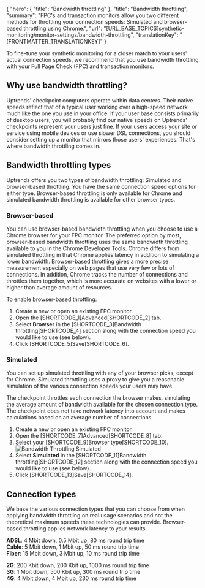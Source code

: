 {
  "hero": {
    "title": "Bandwidth throttling"
  },
  "title": "Bandwidth throttling",
  "summary": "FPC's and transaction monitors allow you two different methods for throttling your connection speeds: Simulated and browser-based throttling using Chrome.",
  "url": "[URL_BASE_TOPICS]synthetic-monitoring/monitor-settings/bandwidth-throttling",
  "translationKey": "[FRONTMATTER_TRANSLATIONKEY]"
}

To fine-tune your synthetic monitoring for a closer match to your users' actual connection speeds, we recommend that you use bandwidth throttling with your Full Page Check (FPC) and transaction monitors.

## Why use bandwidth throttling?

Uptrends' checkpoint computers operate within data centers. Their native speeds reflect that of a typical user working over a high-speed network much like the one you use in your office. If your user base consists primarily of desktop users, you will probably find our native speeds on Uptrends' checkpoints represent your users just fine. If your users access your site or service using mobile devices or use slower DSL connections, you should consider setting up a monitor that mirrors those users' experiences. That's where bandwidth throttling comes in.

## Bandwidth throttling types

Uptrends offers you two types of bandwidth throttling: Simulated and browser-based throttling. You have the same connection speed options for either type. Browser-based throttling is only available for Chrome and simulated bandwidth throttling is available for other browser types.

### Browser-based

You can use browser-based bandwidth throttling when you choose to use a Chrome browser for your FPC monitor. The preferred option by most, browser-based bandwidth throttling uses the same bandwidth throttling available to you in the Chrome Developer Tools. Chrome differs from simulated throttling in that Chrome applies latency in addition to simulating a lower bandwidth. Browser-based throttling gives a more precise measurement especially on web pages that use very few or lots of connections. In addition, Chrome tracks the number of connections and throttles them together, which is more accurate on websites with a lower or higher than average amount of resources. 

To enable browser-based throttling:

1.  Create a new or open an existing FPC monitor.
2.  Open the [SHORTCODE_1]Advanced[SHORTCODE_2] tab.
3.  Select **Browser** in the [SHORTCODE_3]Bandwidth throttling[SHORTCODE_4] section along with the connection speed you would like to use (see below).
4.  Click [SHORTCODE_5]Save[SHORTCODE_6].

### Simulated

You can set up simulated throttling with any of your browser picks, except for Chrome. Simulated throttling uses a proxy to give you a reasonable simulation of the various connection speeds your users may have.

The checkpoint throttles each connection the browser makes, simulating the average amount of bandwidth available for the chosen connection type. The checkpoint does not take network latency into account and makes calculations based on an average number of connections.

1.  Create a new or open an existing FPC monitor.
2.  Open the [SHORTCODE_7]Advanced[SHORTCODE_8] tab.
3.  Select your [SHORTCODE_9]Browser type[SHORTCODE_10].
![Bandwidth Throttling Simulated]([LINK_URL_1])
4.  Select **Simulated** in the [SHORTCODE_11]Bandwidth throttling[SHORTCODE_12] section along with the connection speed you would like to use (see below).
5.  Click [SHORTCODE_13]Save[SHORTCODE_14].


## Connection types

We base the various connection types that you can choose from when applying bandwidth throttling on real usage scenarios and not the theoretical maximum speeds these technologies can provide. Browser-based throttling applies network latency to your results.

**ADSL**: 4 Mbit down, 0.5 Mbit up, 80 ms round trip time  
**Cable**: 5 Mbit down, 1 Mbit up, 50 ms round trip time  
**Fiber**: 15 Mbit down, 3 Mbit up, 10 ms round trip time  
  
**2G**: 200 Kbit down, 200 Kbit up, 1000 ms round trip time  
**3G**: 1 Mbit down, 500 Kbit up, 300 ms round trip time  
**4G**: 4 Mbit down, 4 Mbit up, 230 ms round trip time
